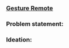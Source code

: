 ### [Gesture Remote](https://www.circuito.io/blog/gesture-remote-control/)

### Problem statement:

### Ideation:
